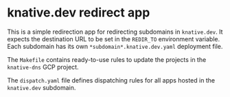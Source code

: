 # knative.dev redirect app

This is a simple redirection app for redirecting subdomains in `knative.dev`. It
expects the destination URL to be set in the `REDIR_TO` environment variable.
Each subdomain has its own `*subdomain*.knative.dev.yaml` deployment file.

The `Makefile` contains ready-to-use rules to update the projects in the
`knative-dns` GCP project.

The `dispatch.yaml` file defines dispatching rules for all apps hosted in the
`knative.dev` subdomain.
